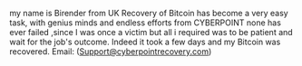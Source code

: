 my name is Birender from UK Recovery of Bitcoin has become a very easy task, with genius minds and endless efforts from CYBERPOINT none has ever failed ,since I was once a victim but all i required was to be patient and wait for the job's outcome. Indeed it took a few days and my Bitcoin was recovered. Email: (Support@cyberpointrecovery.com)
